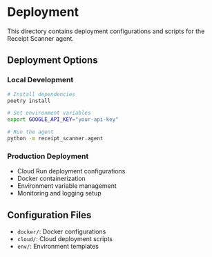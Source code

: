 # Deployment

This directory contains deployment configurations and scripts for the Receipt Scanner agent.

## Deployment Options

### Local Development
```bash
# Install dependencies
poetry install

# Set environment variables
export GOOGLE_API_KEY="your-api-key"

# Run the agent
python -m receipt_scanner.agent
```

### Production Deployment
- Cloud Run deployment configurations
- Docker containerization
- Environment variable management
- Monitoring and logging setup

## Configuration Files
- `docker/`: Docker configurations
- `cloud/`: Cloud deployment scripts
- `env/`: Environment templates 